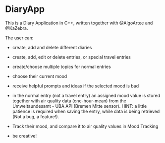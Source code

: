 # DiaryApp

This is a Diary Application in C++, written together with @AlgoArtee and @KaZebra.

The user can:

- create, add and delete different diaries
- create, add, edit or delete entries, or special travel entries
- create/choose multiple topics for normal entries
- choose their current mood
- receive helpful prompts and ideas if the selected mood is bad 
- in the normal entry (not a travel entry) an assigned mood value is stored together with air quality data (one-hour-mean) 
  from the Umweltaundesamt - UBA API (Bremen Mitte sensor). HINT: a little patience is required when saving the entry,
  while data is being retrieved (Not a bug, a feature!). 
- Track their mood, and compare it to air quality values in Mood Tracking

- be creative! 
